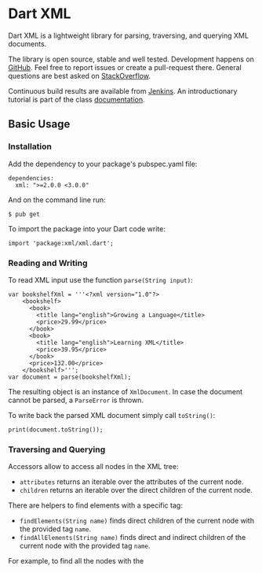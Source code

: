 Dart XML
========

Dart XML is a lightweight library for parsing, traversing, and querying XML documents.

The library is open source, stable and well tested. Development happens on [GitHub](http://github.com/renggli/dart-xml). Feel free to report issues or create a pull-request there. General questions are best asked on [StackOverflow](http://stackoverflow.com/questions/tagged/dart-xml).

Continuous build results are available from [Jenkins](http://jenkins.lukas-renggli.ch/job/dart-xml/). An introductionary tutorial is part of the class [documentation](http://jenkins.lukas-renggli.ch/job/dart-xml/javadoc/).


Basic Usage
-----------

### Installation

Add the dependency to your package's pubspec.yaml file:

    dependencies:
      xml: ">=2.0.0 <3.0.0"

And on the command line run:

    $ pub get

To import the package into your Dart code write:

    import 'package:xml/xml.dart';

### Reading and Writing

To read XML input use the function `parse(String input)`:

    var bookshelfXml = '''<?xml version="1.0"?>
        <bookshelf>
          <book>
            <title lang="english">Growing a Language</title>
            <price>29.99</price>
          </book>
          <book>
            <title lang="english">Learning XML</title>
            <price>39.95</price>
          </book>
          <price>132.00</price>
        </bookshelf>''';
    var document = parse(bookshelfXml);

The resulting object is an instance of `XmlDocument`. In case the document cannot be parsed, a `ParseError` is thrown.

To write back the parsed XML document simply call `toString()`:

    print(document.toString());

### Traversing and Querying

Accessors allow to access all nodes in the XML tree:

- `attributes` returns an iterable over the attributes of the current node.
- `children` returns an iterable over the direct children of the current node.

There are helpers to find elements with a specific tag:

- `findElements(String name)` finds direct children of the current node with the provided tag `name`.
- `findAllElements(String name)` finds direct and indirect children of the current node with the provided tag `name`.

For example, to find all the nodes with the _<title>_ tag you could write:

    var titles = document.findAllElements('title');

This returns a lazy iterator that recursively walks through the XML document and yields all the element nodes with the requested tag name. To extract the textual contents call `text`:

    titles
        .map((node) => node.text)
        .forEach(print);

This prints _Growing a Language_ and _Learning XML_.

Similary, to compute the total price of all the books one could write the following expression:

    var total = document.findAllElements('book')
        .map((node) => double.parse(node.findElements('price').single.text))
        .reduce((a, b) => a + b);
    print(total);

Note that this first find all the books, and then extracts the price to avoid counting the price tag that is included in the bookshelf.

Finally, there is the `all` iterator:

- `iterable` returns an iterable over the complete sub-tree of the current node in document order. This includes the attributes of the current node, its children, the children of its children, and so on. 

This could for example be used to extract all textual contents from the XML tree:

    var textual = document.iterable
        .where((node) => node is XmlText && !node.text.trim().isEmpty)
        .join('\n');
    print(textual);


Misc
----

### Supports

- Standard well-formed XML and HTML.
- Decodes and encodes commonly used character entities.
- Querying and traversing API using Dart iterators.

### Limitations

- Doesn't resolve and validate namespace declarations and usage.
- Doesn't validate schema declarations.
- Doesn't parse and enforce DTD.

### History

This library started as an example for the [PetitParser](https://github.com/renggli/PetitParserDart) library. To my own surprise various people started to adapt it to read XML files. In April 2014 I was asked to replace the original [dart-xml](http://pub.dartlang.org/packages/xml) library from [John Evans](https://github.com/prujohn/dart-xml).

### License

The MIT License, see [LICENSE](LICENSE).
